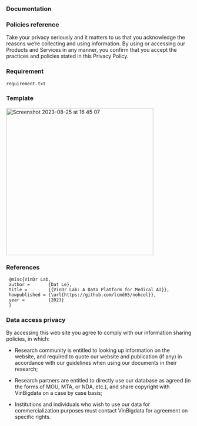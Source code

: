 ### Documentation

### Policies reference

   Take your privacy seriously and it matters to us that you acknowledge the reasons we’re collecting and using information. By using or accessing our Products and Services in any manner, you confirm that you accept the practices and policies stated in this Privacy Policy.

### Requirement
    
    requirement.txt

### Template

  <img width="400" alt="Screenshot 2023-08-25 at 16 45 07" src="https://github.com/DatMinhLeChon/NOHCEL_Qt/assets/93373784/40247891-79d7-4793-8497-8055cd06cf2a">

### References
  
     @misc{VinDr Lab,
     author =       {Dat Le},
     title =        {{VinDr Lab: A Data Platform for Medical AI}},
     howpublished = {\url{https://github.com/lcmd65/nohcel}},
     year =         {2023}
     }
   

### Data access privacy

By accessing this web site you agree to comply with our information sharing policies, in which:
   
   * Research community is entitled to looking up information on the website, and required to quote our website and publication (if any) in accordance with our guidelines when using our documents in their research;
      
   * Research partners are entitled to directly use our database as agreed (in the forms of MOU, MTA, or NDA, etc.), and share copyright with VinBigdata on a case by case basis;
      
   * Institutions and individuals who wish to use our data for commercialization purposes must contact VinBigdata for agreement on specific rights.


